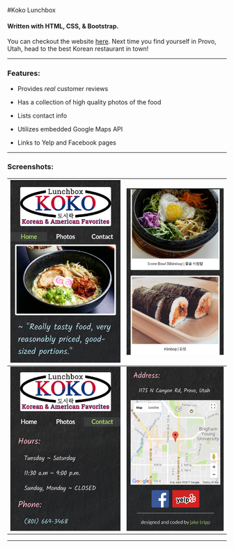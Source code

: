 #Koko Lunchbox
#### Written with HTML, CSS, & Bootstrap.

You can checkout the website [here](https://jaketripp.github.io/Koko-Lunchbox/ "Koko Lunchbox Homepage"). Next time you find yourself in Provo, Utah, head to the best Korean restaurant in town!  

- - - - 

### Features:
* Provides _real_ customer reviews

* Has a collection of high quality photos of the food

* Lists contact info

* Utilizes embedded Google Maps API

* Links to Yelp and Facebook pages

- - - - 

### Screenshots:

![September 2017](images/screenshots/kokohome.png)  |  ![Pineapple info](images/screenshots/kokophotos.png)
:---------------------------------------------------:|:---------------------------------------------------:
![September 2017](images/screenshots/kokocontact1.png)  |  ![Pineapple info](images/screenshots/kokocontact2.png)

- - - - 
